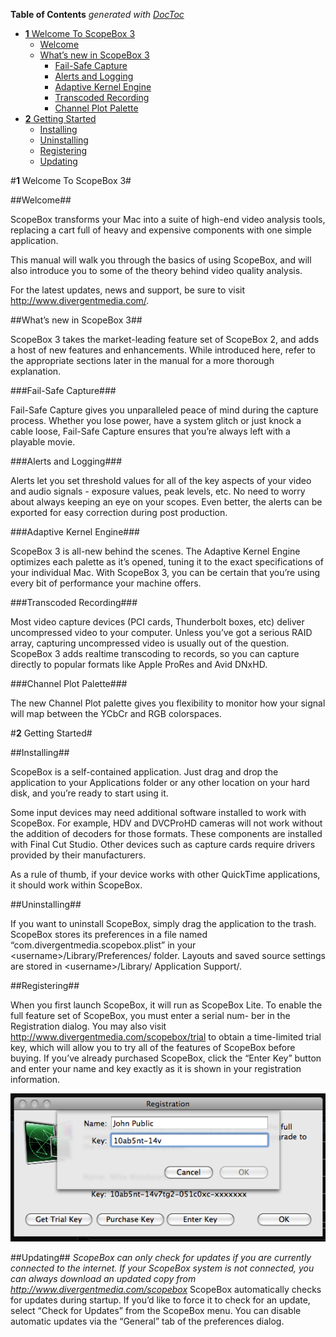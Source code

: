 **Table of Contents**  *generated with [DocToc](http://doctoc.herokuapp.com/)*

- [**1** Welcome To ScopeBox 3](#1-welcome-to-scopebox-3)
	- [Welcome](#welcome)
	- [What’s new in ScopeBox 3](#what’s-new-in-scopebox-3)
		- [Fail-Safe Capture](#fail-safe-capture)
		- [Alerts and Logging](#alerts-and-logging)
		- [Adaptive Kernel Engine](#adaptive-kernel-engine)
		- [Transcoded Recording](#transcoded-recording)
		- [Channel Plot Palette](#channel-plot-palette)
- [**2** Getting Started](#2-getting-started)
	- [Installing](#installing)
	- [Uninstalling](#uninstalling)
	- [Registering](#registering)
	- [Updating](#updating)

#**1** Welcome To ScopeBox 3#

##Welcome##
 
ScopeBox transforms your Mac into a suite of high-end video analysis tools, replacing a cart full of heavy and expensive components with one simple application.

This manual will walk you through the basics of using ScopeBox, and will also introduce you to some of the theory behind video quality analysis.

For the latest updates, news and support, be sure to visit <http://www.divergentmedia.com/>.

##What’s new in ScopeBox 3##

ScopeBox 3 takes the market-leading feature set of ScopeBox 2, and adds a host of new features and enhancements. While introduced here, refer to the appropriate sections later in the manual for a more thorough explanation.

###Fail-Safe Capture###

Fail-Safe Capture gives you unparalleled peace of mind during the capture process. Whether you lose power, have a system glitch or just knock a cable loose, Fail-Safe Capture ensures that you’re always left with a playable movie.

###Alerts and Logging###

Alerts let you set threshold values for all of the key aspects of your video and audio signals - exposure values, peak levels, etc. No need to worry about always keeping an eye on your scopes. Even better, the alerts can be exported for easy correction during post production.

###Adaptive Kernel Engine###

ScopeBox 3 is all-new behind the scenes. The Adaptive Kernel Engine optimizes each palette as it’s opened, tuning it to the exact specifications of your individual Mac. With ScopeBox 3, you can be certain that you’re using every bit of performance your machine offers.

###Transcoded Recording###

Most video capture devices (PCI cards, Thunderbolt boxes, etc) deliver uncompressed video to your computer. Unless you’ve got a serious RAID array, capturing uncompressed video is usually out of the question. ScopeBox 3 adds realtime transcoding to records, so you can capture directly to popular formats like Apple ProRes and Avid DNxHD.

###Channel Plot Palette###

The new Channel Plot palette gives you flexibility to monitor how your signal will map between the YCbCr and RGB colorspaces.


#**2** Getting Started#

##Installing##

ScopeBox is a self-contained application. Just drag and drop the application to your Applications folder or any other location on your hard disk, and you’re ready to start using it.

Some input devices may need additional software installed to work with ScopeBox. For example, HDV and DVCProHD cameras will not work without the addition of decoders for those formats. These components are installed with Final Cut Studio. Other devices such as capture cards require drivers provided by their manufacturers.

As a rule of thumb, if your device works with other QuickTime applications, it should work within ScopeBox.

##Uninstalling##

If you want to uninstall ScopeBox, simply drag the application to the trash.
ScopeBox stores its preferences in a file named “com.divergentmedia.scopebox.plist” in your &lt;username&gt;/Library/Preferences/ folder. Layouts and saved source settings are stored in &lt;username&gt;/Library/ Application Support/.


##Registering##

When you first launch ScopeBox, it will run as ScopeBox Lite. To enable the full feature set of ScopeBox, you must enter a serial num- ber in the Registration dialog. You may also visit <http://www.divergentmedia.com/scopebox/trial> to obtain a time-limited trial key, which will allow you to try all of the features of ScopeBox before buying.
If you’ve already purchased ScopeBox, click the “Enter Key” button and enter your name and key exactly as it is shown in your registration information.

![Registration Screenshot](images/registration.png)

##Updating##
_ScopeBox can only check for updates if you are currently connected to the internet. If your ScopeBox system is not connected, you can always download an updated copy from <http://www.divergentmedia.com/scopebox>_
ScopeBox automatically checks for updates during startup. If you’d like to force it to check for an update, select “Check for Updates” from the ScopeBox menu.
You can disable automatic updates via the “General” tab of the preferences dialog.
